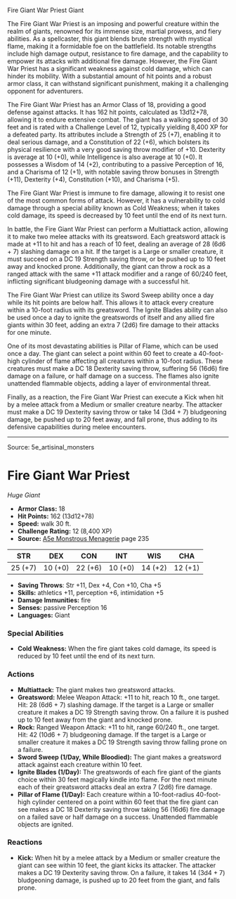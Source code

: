 <MonsterName/>Fire Giant War Priest</MonsterName>
<CreatureType/>Giant</CreatureType>

<summary>The Fire Giant War Priest is an imposing and powerful creature within the realm of giants, renowned for its immense size, martial prowess, and fiery abilities. As a spellcaster, this giant blends brute strength with mystical flame, making it a formidable foe on the battlefield. Its notable strengths include high damage output, resistance to fire damage, and the capability to empower its attacks with additional fire damage. However, the Fire Giant War Priest has a significant weakness against cold damage, which can hinder its mobility. With a substantial amount of hit points and a robust armor class, it can withstand significant punishment, making it a challenging opponent for adventurers.</summary>

<detail>

The Fire Giant War Priest has an Armor Class of 18, providing a good defense against attacks. It has 162 hit points, calculated as 13d12+78, allowing it to endure extensive combat. The giant has a walking speed of 30 feet and is rated with a Challenge Level of 12, typically yielding 8,400 XP for a defeated party. Its attributes include a Strength of 25 (+7), enabling it to deal serious damage, and a Constitution of 22 (+6), which bolsters its physical resilience with a very good saving throw modifier of +10. Dexterity is average at 10 (+0), while Intelligence is also average at 10 (+0). It possesses a Wisdom of 14 (+2), contributing to a passive Perception of 16, and a Charisma of 12 (+1), with notable saving throw bonuses in Strength (+11), Dexterity (+4), Constitution (+10), and Charisma (+5).

The Fire Giant War Priest is immune to fire damage, allowing it to resist one of the most common forms of attack. However, it has a vulnerability to cold damage through a special ability known as Cold Weakness; when it takes cold damage, its speed is decreased by 10 feet until the end of its next turn.

In battle, the Fire Giant War Priest can perform a Multiattack action, allowing it to make two melee attacks with its greatsword. Each greatsword attack is made at +11 to hit and has a reach of 10 feet, dealing an average of 28 (6d6 + 7) slashing damage on a hit. If the target is a Large or smaller creature, it must succeed on a DC 19 Strength saving throw, or be pushed up to 10 feet away and knocked prone. Additionally, the giant can throw a rock as a ranged attack with the same +11 attack modifier and a range of 60/240 feet, inflicting significant bludgeoning damage with a successful hit.

The Fire Giant War Priest can utilize its Sword Sweep ability once a day while its hit points are below half. This allows it to attack every creature within a 10-foot radius with its greatsword. The Ignite Blades ability can also be used once a day to ignite the greatswords of itself and any allied fire giants within 30 feet, adding an extra 7 (2d6) fire damage to their attacks for one minute.

One of its most devastating abilities is Pillar of Flame, which can be used once a day. The giant can select a point within 60 feet to create a 40-foot-high cylinder of flame affecting all creatures within a 10-foot radius. These creatures must make a DC 18 Dexterity saving throw, suffering 56 (16d6) fire damage on a failure, or half damage on a success. The flames also ignite unattended flammable objects, adding a layer of environmental threat.

Finally, as a reaction, the Fire Giant War Priest can execute a Kick when hit by a melee attack from a Medium or smaller creature nearby. The attacker must make a DC 19 Dexterity saving throw or take 14 (3d4 + 7) bludgeoning damage, be pushed up to 20 feet away, and fall prone, thus adding to its defensive capabilities during melee encounters.</detail>



---

Source: 5e_artisinal_monsters

# Fire Giant War Priest

*Huge* *Giant*

- **Armor Class:** 18
- **Hit Points:** 162 (13d12+78)
- **Speed:** walk 30 ft.
- **Challenge Rating:** 12 (8,400 XP)
- **Source:** [A5e Monstrous Menagerie](https://enpublishingrpg.com/products/level-up-monstrous-menagerie-a5e) page 235

| STR | DEX | CON | INT | WIS | CHA |
| --- | --- | --- | --- | --- | --- |
| 25 (+7) | 10 (+0) | 22 (+6) | 10 (+0) | 14 (+2) | 12 (+1) |

- **Saving Throws**: Str +11, Dex +4, Con +10, Cha +5
- **Skills:** athletics +11, perception +6, intimidation +5
- **Damage Immunities:** fire
- **Senses:** passive Perception 16
- **Languages:** Giant

### Special Abilities

- **Cold Weakness:** When the fire giant takes cold damage, its speed is reduced by 10 feet until the end of its next turn.

### Actions

- **Multiattack:** The giant makes two greatsword attacks.
- **Greatsword:** Melee Weapon Attack: +11 to hit, reach 10 ft., one target. Hit: 28 (6d6 + 7) slashing damage. If the target is a Large or smaller creature  it makes a DC 19 Strength saving throw. On a failure  it is pushed up to 10 feet away from the giant and knocked prone.
- **Rock:** Ranged Weapon Attack: +11 to hit, range 60/240 ft., one target. Hit: 42 (10d6 + 7) bludgeoning damage. If the target is a Large or smaller creature  it makes a DC 19 Strength saving throw  falling prone on a failure.
- **Sword Sweep (1/Day, While Bloodied):** The giant makes a greatsword attack against each creature within 10 feet.
- **Ignite Blades (1/Day):** The greatswords of each fire giant of the giants choice within 30 feet magically kindle into flame. For the next minute  each of their greatsword attacks deal an extra 7 (2d6) fire damage.
- **Pillar of Flame (1/Day):** Each creature within a 10-foot-radius  40-foot-high cylinder centered on a point within 60 feet that the fire giant can see makes a DC 18 Dexterity saving throw  taking 56 (16d6) fire damage on a failed save or half damage on a success. Unattended flammable objects are ignited.

### Reactions

- **Kick:** When hit by a melee attack by a Medium or smaller creature the giant can see within 10 feet, the giant kicks its attacker. The attacker makes a DC 19 Dexterity saving throw. On a failure, it takes 14 (3d4 + 7) bludgeoning damage, is pushed up to 20 feet from the giant, and falls prone.




